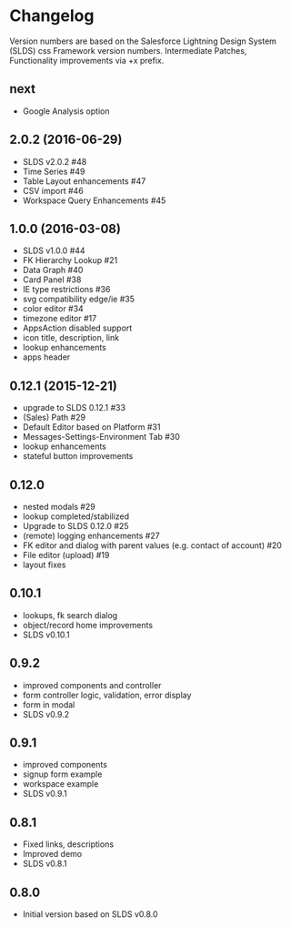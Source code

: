 # Changelog

Version numbers are based on the Salesforce Lightning Design System (SLDS) css Framework version numbers.
Intermediate Patches, Functionality improvements via +x prefix.

## next

- Google Analysis option


## 2.0.2 (2016-06-29)

- SLDS v2.0.2 #48
- Time Series #49
- Table Layout enhancements #47
- CSV import #46
- Workspace Query Enhancements #45


## 1.0.0 (2016-03-08)

- SLDS v1.0.0 #44
- FK Hierarchy Lookup #21
- Data Graph #40
- Card Panel #38
- IE type restrictions #36
- svg compatibility edge/ie #35
- color editor #34
- timezone editor #17
- AppsAction disabled support
- icon title, description, link
- lookup enhancements
- apps header

## 0.12.1 (2015-12-21)

- upgrade to SLDS 0.12.1 #33
- (Sales) Path #29
- Default Editor based on Platform #31
- Messages-Settings-Environment Tab #30
- lookup enhancements
- stateful button improvements

## 0.12.0

- nested modals #29
- lookup completed/stabilized
- Upgrade to SLDS 0.12.0 #25
- (remote) logging enhancements #27
- FK editor and dialog with parent values (e.g. contact of account) #20
- File editor (upload) #19
- layout fixes

## 0.10.1

- lookups, fk search dialog
- object/record home improvements
- SLDS v0.10.1

## 0.9.2

- improved components and controller
- form controller logic, validation, error display
- form in modal
- SLDS v0.9.2

## 0.9.1

- improved components
- signup form example
- workspace example
- SLDS v0.9.1

## 0.8.1

- Fixed links, descriptions
- Improved demo
- SLDS v0.8.1

## 0.8.0

- Initial version based on SLDS v0.8.0


